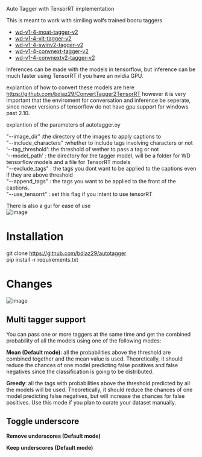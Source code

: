 Auto Tagger with TensorRT implementation

This is meant to work with similing wolfs trained booru taggers

<ul>
  <li><a href="https://huggingface.co/SmilingWolf/wd-v1-4-moat-tagger-v2">wd-v1-4-moat-tagger-v2</a></li>
  <li><a href="https://huggingface.co/SmilingWolf/wd-v1-4-vit-tagger-v2">wd-v1-4-vit-tagger-v2</a></li>
  <li><a href="https://huggingface.co/SmilingWolf/wd-v1-4-swinv2-tagger-v2">wd-v1-4-swinv2-tagger-v2</a></li>
  <li><a href="https://huggingface.co/SmilingWolf/wd-v1-4-convnext-tagger-v2">wd-v1-4-convnext-tagger-v2</a></li>
  <li><a href="https://huggingface.co/SmilingWolf/wd-v1-4-convnextv2-tagger-v2">wd-v1-4-convnextv2-tagger-v2</a></li>
</ul>

Inferences can be made with the models in tensorflow, but inference can be much faster using TensorRT if you have an nvidia GPU.

explantion of how to convert these models are here <a href="https://github.com/bdiaz29/ConvertTagger2TensorRT"> https://github.com/bdiaz29/ConvertTagger2TensorRT </a>
however it is very important that the enviroment for conversation and inference be seperate, since newer versions of tensorflow do not have gpu support for windows past 2.10.

explantion of the parameters of autotagger.oy

"--image_dir" :the directory of the images to apply captions to 
<br>
"--include_characters" :whether to include tags involving characters or not 
<br>
'--tag_threshold': the threshold of wether to pass a tag or not
<br>
'--model_path' : the directory for the tagger model, will be a folder for WD tensorflow models and a file for TensorRT models
<br>
"--exclude_tags" : the tags you dont want to be applied to the captions even if they are above threshold
<br>
"--append_tags" : the tags you want to be applied to the front of the captions.
<br>
"--use_tensorrt" : set this flag if you intent to use tensorRT


There is also a gui for ease of use 
<br>
![image](https://github.com/bdiaz29/autotagger/assets/16212103/11415ddc-68ea-47d9-97c8-a69102b6e740)

# Installation

git clone https://github.com/bdiaz29/autotagger
<br>
pip install -r requirements.txt

# Changes

![image](https://files.catbox.moe/4vqtfg.png)

## Multi tagger support
You can pass one or more taggers at the same time and get the combined probability of all the models using one of the following modes:

**Mean (Default mode)**: all the probabilities above the threshold are combined together and the mean value is used. Theoretically, it should reduce the chances of one model predicting false positives and false negatives since the classification is going to be distributed.

**Greedy**: all the tags with probabilities above the threshold predicted by all the models will be used. Theoretically, it should reduce the chances of one model predicting false negatives, but will increase the chances for false positives. Use this mode if you plan to curate your dataset manually.


## Toggle underscore

**Remove underscores (Default mode)**

**Keep underscores (Default mode)**
